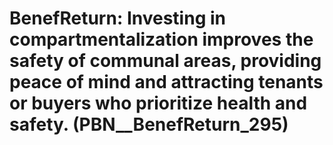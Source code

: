# BenefReturn: __Investing in compartmentalization improves the safety of communal areas, providing peace of mind and attracting tenants or buyers who prioritize health and safety.__ (PBN__BenefReturn_295)

